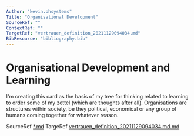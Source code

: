 ```yaml
---
Author: "kevin.ohsystems"
Title: "Organisational Development"
SourceRef: "" 
ContextRef: ""
TargetRef: "vertrauen_definition_20211129094034.md"
BibResource: "bibliography.bib"
---
```


# Organisational Development and Learning

I'm creating this card as the basis of my tree for thinking related to learning to order some of my zettel (which are thoughts after all).
Organisations are structures within society, be they political, economical or any group of humans coming together for whatever reason.

SourceRef [*.md](*.md)
TargeRef [vertrauen_definition_20211129094034.md.md](vertrauen_definition_20211129094034.md.md)

